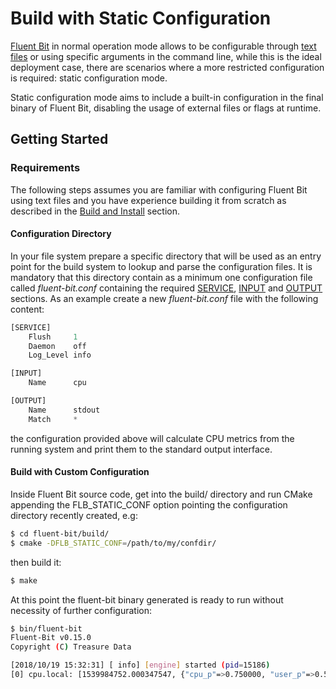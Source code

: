 # Build with Static Configuration

[Fluent Bit](https://fluentbit.io) in normal operation mode allows to be configurable through [text files](../configuration/file.md) or using specific arguments in the command line, while this is the ideal deployment case, there are scenarios where a more restricted configuration is required: static configuration mode.

Static configuration mode aims to include a built-in configuration in the final binary of Fluent Bit, disabling the usage of external files or flags at runtime.

## Getting Started

### Requirements

The following steps assumes you are familiar with configuring Fluent Bit using text files and you have experience building it from scratch as described in the [Build and Install](build_install.md) section.

#### Configuration Directory

In your file system prepare a specific directory that will be used as an entry point for the build system to lookup and parse the configuration files. It is mandatory that this directory contain as a minimum one configuration file called _fluent-bit.conf_ containing the required [SERVICE](../configuration/file.md#config_section), [INPUT](https://github.com/fluent/fluent-bit-docs/tree/2f414eed84a813f008d4a0600f9f30d4fc99d207/installation/configuration/file.md#config_input) and [OUTPUT](../configuration/file.md#config_output) sections. As an example create a new _fluent-bit.conf_ file with the following content:

```python
[SERVICE]
    Flush     1
    Daemon    off
    Log_Level info

[INPUT]
    Name      cpu

[OUTPUT]
    Name      stdout
    Match     *
```

the configuration provided above will calculate CPU metrics from the running system and print them to the standard output interface.

#### Build with Custom Configuration

Inside Fluent Bit source code, get into the build/ directory and run CMake appending the FLB\_STATIC\_CONF option pointing the configuration directory recently created, e.g:

```bash
$ cd fluent-bit/build/
$ cmake -DFLB_STATIC_CONF=/path/to/my/confdir/
```

then build it:

```bash
$ make
```

At this point the fluent-bit binary generated is ready to run without necessity of further configuration:

```bash
$ bin/fluent-bit 
Fluent-Bit v0.15.0
Copyright (C) Treasure Data

[2018/10/19 15:32:31] [ info] [engine] started (pid=15186)
[0] cpu.local: [1539984752.000347547, {"cpu_p"=>0.750000, "user_p"=>0.500000, "system_p"=>0.250000, "cpu0.p_cpu"=>1.000000, "cpu0.p_user"=>1.000000, "cpu0.p_system"=>0.000000, "cpu1.p_cpu"=>0.000000, "cpu1.p_user"=>0.000000, "cpu1.p_system"=>0.000000, "cpu2.p_cpu"=>0.000000, "cpu2.p_user"=>0.000000, "cpu2.p_system"=>0.000000, "cpu3.p_cpu"=>1.000000, "cpu3.p_user"=>1.000000, "cpu3.p_system"=>0.000000}]
```

